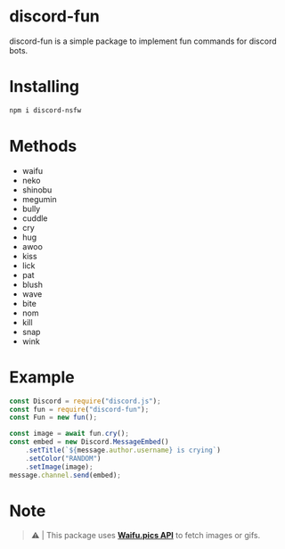 # discord-fun
discord-fun is a simple package to implement fun commands for discord bots.


# Installing

```bash
npm i discord-nsfw
```

# Methods
- waifu
- neko
- shinobu
- megumin
- bully
- cuddle
- cry 
- hug
- awoo
- kiss
- lick
- pat
- blush
- wave
- bite
- nom
- kill 
- snap
- wink
# Example
```js
const Discord = require("discord.js");
const fun = require("discord-fun");
const Fun = new fun();

const image = await fun.cry();
const embed = new Discord.MessageEmbed()
    .setTitle(`${message.author.username} is crying`)
    .setColor("RANDOM")
    .setImage(image);
message.channel.send(embed);
```

# Note
> ⚠ | This package uses **[Waifu.pics API](https://waifu.pics/)** to fetch images or gifs.
